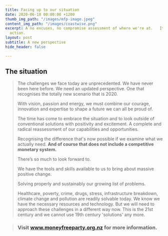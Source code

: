 ```yaml
---
title: Facing up to our situation
date: 2020-06-10 00:00:00 +1200
thumb_img_path: "/images/mfp-image.jpeg"
content_img_path: "/images/coastwise.png"
excerpt: A no excuses, no compromise assessment of where we're at.   It's time for
  action.
layout: post
subtitle: A new perspective
hide_header: false

---
```

## The situation

> The challenges we face today are unprecedented. We have never been here before. We need an updated perspective. One that recognises the totally new scenario that is 2020.
>
> With vision, passion and energy, we must combine our courage, innovation and expertise to shape a future we can all be proud of.
>
> The time has come to embrace the situation and to look outside of conventional solutions with positivity and excitement. A complete and radical reassessment of our capabilities and opportunities.
>
> Recognising the difference that's now possible if we examine what we actually need. **And of course that does not include a competitive monetary system.**
>
> There’s so much to look forward to.
>
> We have the tools and skills available to us to bring about massive positive change.
>
> Solving properly and sustainably our growing list of problems.
>
> Healthcare, poverty, crime, drugs, stress, infrastructure breakdown, climate change and pollution are readily solvable today. We know we have the necessary resources and technology. But we will need to approach these challenges in a different way now. This is the 21st century and we cannot use 19th century 'solutions' any more.

> ### **Visit www.moneyfreeparty.org.nz for more information.**